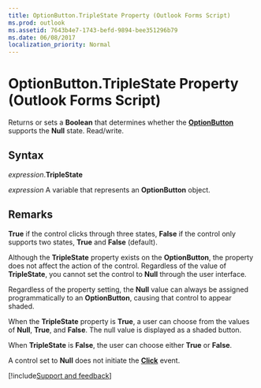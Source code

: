 ```yaml
---
title: OptionButton.TripleState Property (Outlook Forms Script)
ms.prod: outlook
ms.assetid: 7643b4e7-1743-befd-9894-bee351296b79
ms.date: 06/08/2017
localization_priority: Normal
---
```



# OptionButton.TripleState Property (Outlook Forms Script)

Returns or sets a  **Boolean** that determines whether the **[OptionButton](Outlook.optionbutton.md)** supports the **Null** state. Read/write.


## Syntax

_expression_.**TripleState**

_expression_ A variable that represents an  **OptionButton** object.


## Remarks

 **True** if the control clicks through three states, **False** if the control only supports two states, **True** and **False** (default).

Although the  **TripleState** property exists on the **OptionButton**, the property does not affect the action of the control. Regardless of the value of  **TripleState**, you cannot set the control to  **Null** through the user interface.

Regardless of the property setting, the  **Null** value can always be assigned programmatically to an **OptionButton**, causing that control to appear shaded.

When the  **TripleState** property is **True**, a user can choose from the values of  **Null**,  **True**, and  **False**. The null value is displayed as a shaded button.

When  **TripleState** is **False**, the user can choose either  **True** or **False**.

A control set to  **Null** does not initiate the **[Click](Outlook.optionbutton.click.md)** event.

[!include[Support and feedback](~/includes/feedback-boilerplate.md)]